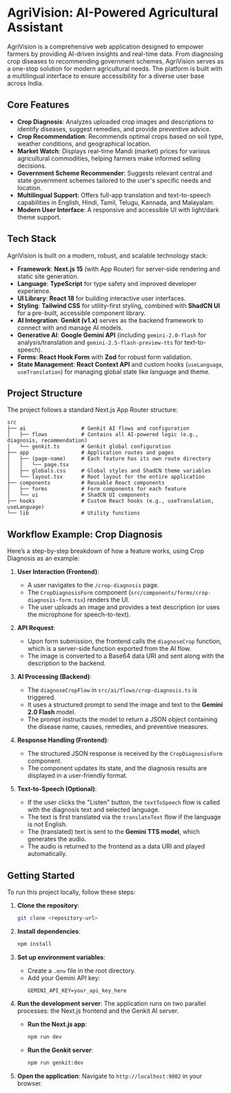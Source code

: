 # AgriVision: AI-Powered Agricultural Assistant

AgriVision is a comprehensive web application designed to empower farmers by providing AI-driven insights and real-time data. From diagnosing crop diseases to recommending government schemes, AgriVision serves as a one-stop solution for modern agricultural needs. The platform is built with a multilingual interface to ensure accessibility for a diverse user base across India.

## Core Features

- **Crop Diagnosis**: Analyzes uploaded crop images and descriptions to identify diseases, suggest remedies, and provide preventive advice.
- **Crop Recommendation**: Recommends optimal crops based on soil type, weather conditions, and geographical location.
- **Market Watch**: Displays real-time Mandi (market) prices for various agricultural commodities, helping farmers make informed selling decisions.
- **Government Scheme Recommender**: Suggests relevant central and state government schemes tailored to the user's specific needs and location.
- **Multilingual Support**: Offers full-app translation and text-to-speech capabilities in English, Hindi, Tamil, Telugu, Kannada, and Malayalam.
- **Modern User Interface**: A responsive and accessible UI with light/dark theme support.

## Tech Stack

AgriVision is built on a modern, robust, and scalable technology stack:

- **Framework**: **Next.js 15** (with App Router) for server-side rendering and static site generation.
- **Language**: **TypeScript** for type safety and improved developer experience.
- **UI Library**: **React 18** for building interactive user interfaces.
- **Styling**: **Tailwind CSS** for utility-first styling, combined with **ShadCN UI** for a pre-built, accessible component library.
- **AI Integration**: **Genkit (v1.x)** serves as the backend framework to connect with and manage AI models.
- **Generative AI**: **Google Gemini API** (including `gemini-2.0-flash` for analysis/translation and `gemini-2.5-flash-preview-tts` for text-to-speech).
- **Forms**: **React Hook Form** with **Zod** for robust form validation.
- **State Management**: **React Context API** and custom hooks (`useLanguage`, `useTranslation`) for managing global state like language and theme.

## Project Structure

The project follows a standard Next.js App Router structure:

```
src
├── ai                  # Genkit AI flows and configuration
│   ├── flows           # Contains all AI-powered logic (e.g., diagnosis, recommendation)
│   └── genkit.ts       # Genkit global configuration
├── app                 # Application routes and pages
│   ├── (page-name)     # Each feature has its own route directory
│   │   └── page.tsx
│   ├── globals.css     # Global styles and ShadCN theme variables
│   └── layout.tsx      # Root layout for the entire application
├── components          # Reusable React components
│   ├── forms           # Form components for each feature
│   └── ui              # ShadCN UI components
├── hooks               # Custom React hooks (e.g., useTranslation, useLanguage)
└── lib                 # Utility functions
```

## Workflow Example: Crop Diagnosis

Here’s a step-by-step breakdown of how a feature works, using Crop Diagnosis as an example:

1.  **User Interaction (Frontend)**:
    - A user navigates to the `/crop-diagnosis` page.
    - The `CropDiagnosisForm` component (`src/components/forms/crop-diagnosis-form.tsx`) renders the UI.
    - The user uploads an image and provides a text description (or uses the microphone for speech-to-text).

2.  **API Request**:
    - Upon form submission, the frontend calls the `diagnoseCrop` function, which is a server-side function exported from the AI flow.
    - The image is converted to a Base64 data URI and sent along with the description to the backend.

3.  **AI Processing (Backend)**:
    - The `diagnoseCropFlow` in `src/ai/flows/crop-diagnosis.ts` is triggered.
    - It uses a structured prompt to send the image and text to the **Gemini 2.0 Flash** model.
    - The prompt instructs the model to return a JSON object containing the disease name, causes, remedies, and preventive measures.

4.  **Response Handling (Frontend)**:
    - The structured JSON response is received by the `CropDiagnosisForm` component.
    - The component updates its state, and the diagnosis results are displayed in a user-friendly format.

5.  **Text-to-Speech (Optional)**:
    - If the user clicks the "Listen" button, the `textToSpeech` flow is called with the diagnosis text and selected language.
    - The text is first translated via the `translateText` flow if the language is not English.
    - The (translated) text is sent to the **Gemini TTS model**, which generates the audio.
    - The audio is returned to the frontend as a data URI and played automatically.

## Getting Started

To run this project locally, follow these steps:

1.  **Clone the repository**:
    ```bash
    git clone <repository-url>
    ```

2.  **Install dependencies**:
    ```bash
    npm install
    ```

3.  **Set up environment variables**:
    - Create a `.env` file in the root directory.
    - Add your Gemini API key:
      ```
      GEMINI_API_KEY=your_api_key_here
      ```

4.  **Run the development server**:
    The application runs on two parallel processes: the Next.js frontend and the Genkit AI server.
    
    - **Run the Next.js app**:
      ```bash
      npm run dev
      ```
    - **Run the Genkit server**:
      ```bash
      npm run genkit:dev
      ```

5.  **Open the application**:
    Navigate to `http://localhost:9002` in your browser.
```